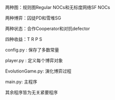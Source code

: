 两种图：规则图Regular NOCs和无标度网络SF NOCs

两种博弈：囚徒PD和雪堆SG

两种状态：合作Cooperator和对抗defector

四种收益：T R P S 

config.py : 保存了多数常量

player.py : 定义每个博弈对象

EvolutionGame.py: 演化博弈过程

main.py: 主程序

其余程序皆为无关紧要程序
